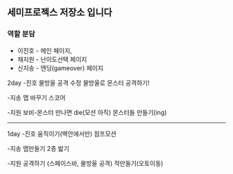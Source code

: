 
## 세미프로젝스 저장소 입니다

### 역할 분담
* 이진호 - 메인 페이지,
* 채지원 - 난이도선택 페이지
* 신지송 - 엔딩(gameover) 페이지


2day
-진호
물방울 공격 수정
물방울로 몬스터 공격하기!

-지송
맵 바꾸기
스코어

-지원
보비-몬스터 만나면 die(모션 아직)
몬스터들 만들기(ing)

---------------------------------

1day
-진호
움직이기(벽안에서만) 
점프모션 

-지송
맵만들기 
2층 밟기

-지원
공격하기 (스페이스바, 물방울 공격) 
적만들기(오토이동)